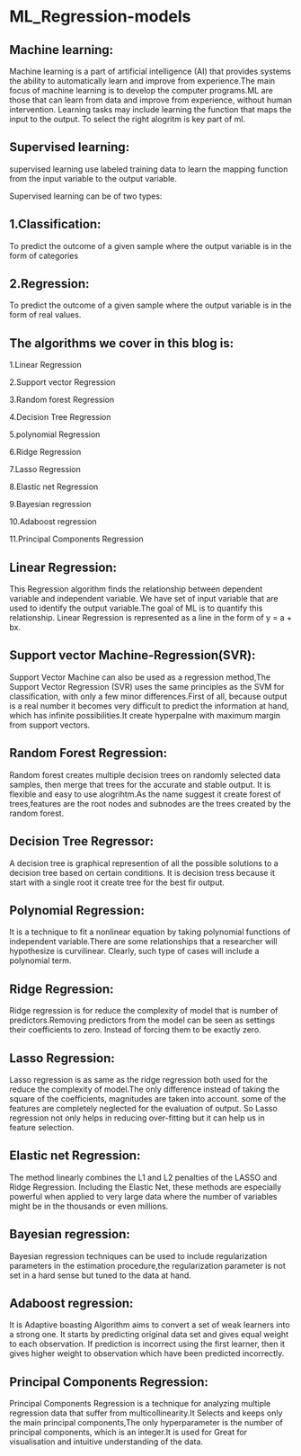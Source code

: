 # ML_Regression-models
## Machine learning:

Machine learning is a part of artificial intelligence (AI) that provides systems the ability to automatically learn and improve from experience.The main focus of machine learning is to develop the computer programs.ML are those that can learn from data and improve from experience, without human intervention. Learning tasks may include learning the function that maps the input to the output. To select the right alogritm is key part of ml.

## Supervised learning:
supervised learning use labeled training data to learn the mapping function from the input variable to the output variable.

Supervised learning can be of two types:

## 1.Classification: 
To predict the outcome of a given sample where the output variable is in the form of categories
## 2.Regression: 
To predict the outcome of a given sample where the output variable is in the form of real values.

## The algorithms we cover in this blog is:
1.Linear Regression

2.Support vector Regression

3.Random forest Regression

4.Decision Tree Regression

5.polynomial Regression

6.Ridge Regression

7.Lasso Regression

8.Elastic net Regression

9.Bayesian regression

10.Adaboost regression

11.Principal Components Regression


## Linear Regression:

This Regression algorithm finds the relationship between dependent variable and independent variable. We have set of input variable that are used to identify the output variable.The goal of ML is to quantify this relationship.
Linear Regression is represented as a line in the form of y = a + bx.

## Support vector Machine-Regression(SVR):

Support Vector Machine can also be used as a regression method,The Support Vector Regression (SVR) uses the same principles as the SVM for classification, with only a few minor differences.First of all, because output is a real number it becomes very difficult to predict the information at hand, which has infinite possibilities.It create hyperpalne with maximum margin from support vectors.

## Random Forest Regression:

Random forest creates multiple decision trees on randomly selected data samples, then merge that trees for the accurate and stable output. It is flexible and easy to use alogrihtm.As the name suggest it create forest of trees,features are the root nodes and subnodes are the trees created by the random forest.

## Decision Tree Regressor:

A decision tree is graphical represention of all the possible solutions to a decision tree based on certain conditions. It is decision tress because it start with a single root it create tree for the best fir output.

## Polynomial Regression:

It is a technique to fit a nonlinear equation by taking polynomial functions of independent variable.There are some relationships that a researcher will hypothesize is curvilinear. Clearly, such type of cases will include a polynomial term.

## Ridge Regression:

Ridge regression is for reduce the complexity of model that is number of predictors.Removing predictors from the model can be seen as settings their coefficients to zero. Instead of forcing them to be exactly zero.

## Lasso Regression:

Lasso regression is as same as the ridge regression  both used for the reduce the complexity of model.The only difference 
instead of taking the square of the coefficients, magnitudes are taken into account. some of the features are completely neglected for the evaluation of output. So Lasso regression not only helps in reducing over-fitting but it can help us in feature selection.

## Elastic net Regression:

The method linearly combines the L1 and L2 penalties of the LASSO and Ridge Regression. Including the Elastic Net, these methods are especially powerful when applied to very large data where the number of variables might be in the thousands or even millions.

## Bayesian regression:

Bayesian regression techniques can be used to include regularization parameters in the estimation procedure,the regularization parameter is not set in a hard sense but tuned to the data at hand.

## Adaboost regression:

It is Adaptive boasting Algorithm aims to convert a set of weak learners into a strong one. It starts by predicting original data set and gives equal weight to each observation. If prediction is incorrect using the first learner, then it gives higher weight to observation which have been predicted incorrectly.

## Principal Components Regression:

Principal Components Regression is a technique for analyzing multiple regression data that suffer from
multicollinearity.It Selects and keeps only the main principal components,The only hyperparameter is the number of principal components, which is an integer.It is used for Great for visualisation and intuitive understanding of the data.
